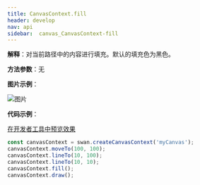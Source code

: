 ```yaml
---
title: CanvasContext.fill
header: develop
nav: api
sidebar:  canvas_CanvasContext-fill
---
```


 

**解释**：对当前路径中的内容进行填充。默认的填充色为黑色。

**方法参数**：无

**图片示例**：

![图片](../../../../img/api/canvas/fill.png)

**代码示例**：

<a href="swanide://fragment/c551260de09c005e80e141a7ad42313e1573722986970" title="在开发者工具中预览效果" target="_self">在开发者工具中预览效果</a>

```js
const canvasContext = swan.createCanvasContext('myCanvas');
canvasContext.moveTo(100, 100);
canvasContext.lineTo(10, 100);
canvasContext.lineTo(10, 10);
canvasContext.fill();
canvasContext.draw();
```


